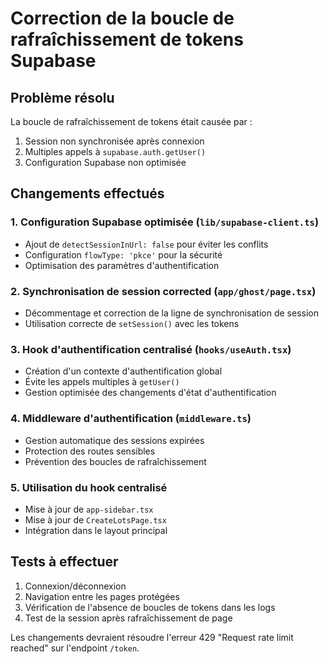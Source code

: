 # Correction de la boucle de rafraîchissement de tokens Supabase

## Problème résolu

La boucle de rafraîchissement de tokens était causée par :

1. Session non synchronisée après connexion
2. Multiples appels à `supabase.auth.getUser()`
3. Configuration Supabase non optimisée

## Changements effectués

### 1. Configuration Supabase optimisée (`lib/supabase-client.ts`)

- Ajout de `detectSessionInUrl: false` pour éviter les conflits
- Configuration `flowType: 'pkce'` pour la sécurité
- Optimisation des paramètres d'authentification

### 2. Synchronisation de session corrected (`app/ghost/page.tsx`)

- Décommentage et correction de la ligne de synchronisation de session
- Utilisation correcte de `setSession()` avec les tokens

### 3. Hook d'authentification centralisé (`hooks/useAuth.tsx`)

- Création d'un contexte d'authentification global
- Évite les appels multiples à `getUser()`
- Gestion optimisée des changements d'état d'authentification

### 4. Middleware d'authentification (`middleware.ts`)

- Gestion automatique des sessions expirées
- Protection des routes sensibles
- Prévention des boucles de rafraîchissement

### 5. Utilisation du hook centralisé

- Mise à jour de `app-sidebar.tsx`
- Mise à jour de `CreateLotsPage.tsx`
- Intégration dans le layout principal

## Tests à effectuer

1. Connexion/déconnexion
2. Navigation entre les pages protégées
3. Vérification de l'absence de boucles de tokens dans les logs
4. Test de la session après rafraîchissement de page

Les changements devraient résoudre l'erreur 429 "Request rate limit reached" sur l'endpoint `/token`.
